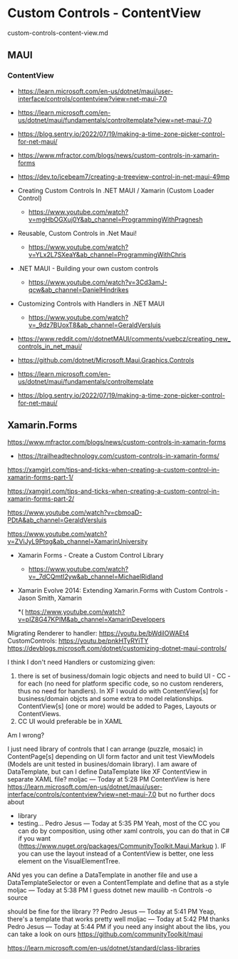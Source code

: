 # Custom Controls - ContentView

custom-controls-content-view.md

## MAUI

### ContentView

*   https://learn.microsoft.com/en-us/dotnet/maui/user-interface/controls/contentview?view=net-maui-7.0

*   https://learn.microsoft.com/en-us/dotnet/maui/fundamentals/controltemplate?view=net-maui-7.0

*   https://blog.sentry.io/2022/07/19/making-a-time-zone-picker-control-for-net-maui/

*   https://www.mfractor.com/blogs/news/custom-controls-in-xamarin-forms

*   https://dev.to/icebeam7/creating-a-treeview-control-in-net-maui-49mp

*   Creating Custom Controls In .NET MAUI / Xamarin (Custom Loader Control)

    *   https://www.youtube.com/watch?v=mgHbOGXuj0Y&ab_channel=ProgrammingWithPragnesh

*   Reusable, Custom Controls in .Net Maui!

    *   https://www.youtube.com/watch?v=YLx2L7SXeaY&ab_channel=ProgrammingWithChris

*   .NET MAUI - Building your own custom controls

    *   https://www.youtube.com/watch?v=3Cd3amJ-qcw&ab_channel=DanielHindrikes

*   Customizing Controls with Handlers in .NET MAUI

    *   https://www.youtube.com/watch?v=_9dz7BUoxT8&ab_channel=GeraldVersluis

*   https://www.reddit.com/r/dotnetMAUI/comments/vuebcz/creating_new_controls_in_net_maui/

*   https://github.com/dotnet/Microsoft.Maui.Graphics.Controls

*   https://learn.microsoft.com/en-us/dotnet/maui/fundamentals/controltemplate

*   https://blog.sentry.io/2022/07/19/making-a-time-zone-picker-control-for-net-maui/

## Xamarin.Forms

https://www.mfractor.com/blogs/news/custom-controls-in-xamarin-forms

*   https://trailheadtechnology.com/custom-controls-in-xamarin-forms/

https://xamgirl.com/tips-and-ticks-when-creating-a-custom-control-in-xamarin-forms-part-1/

https://xamgirl.com/tips-and-ticks-when-creating-a-custom-control-in-xamarin-forms-part-2/

https://www.youtube.com/watch?v=cbmoaD-PDtA&ab_channel=GeraldVersluis

https://www.youtube.com/watch?v=ZViJyL9Ptqg&ab_channel=XamarinUniversity

*   Xamarin Forms - Create a Custom Control Library

    *   https://www.youtube.com/watch?v=_7dCQmtI2yw&ab_channel=MichaelRidland

*   Xamarin Evolve 2014: Extending Xamarin.Forms with Custom Controls - Jason Smith, Xamarin

    *(  https://www.youtube.com/watch?v=pIZ8G47KPIM&ab_channel=XamarinDevelopers




Migrating Renderer to handler: https://youtu.be/bWdilOWAEt4
CustomControls: https://youtu.be/pnkHTyRYiTY
https://devblogs.microsoft.com/dotnet/customizing-dotnet-maui-controls/




I think I don't need Handlers or customizing given: 
1. there is set of business/domain logic objects and need to build UI - CC - for each (no need for platform specific code, so no custom renderers, thus no need for handlers). In XF I would do with ContentView[s] for business/domain objcts and some extra to model relationships. ContentView[s] (one or more) would be added to Pages, Layouts or ContentViews.
2. CC UI would preferable be in XAML

Am I wrong? 

I just need library of controls that I can arrange (puzzle, mosaic) in ContentPage[s] depending on UI form factor and unit test ViewModels (Models are unit tested in busines/domain library).
I am aware of DataTemplate, but can I define DataTemplate like XF ContentView in separate XAML file?
moljac — Today at 5:28 PM
ContentView is here
https://learn.microsoft.com/en-us/dotnet/maui/user-interface/controls/contentview?view=net-maui-7.0
but no further docs about
- library
- testing...
Pedro Jesus — Today at 5:35 PM
Yeah, most of the CC you can do by composition, using other xaml controls, you can do that in C# if you want (https://www.nuget.org/packages/CommunityToolkit.Maui.Markup ).
IF you can use the layout instead of a ContentView is better, one less element on the VisualElementTree.

ANd yes you can define a DataTemplate in another file and use a DataTemplateSelector or even a ContentTemplate and define that as a style
moljac — Today at 5:38 PM
I guess
dotnet new mauilib -n Controls -o source

should be fine for the library
??
Pedro Jesus — Today at 5:41 PM
Yeap, there's a template that works pretty well
moljac — Today at 5:42 PM
thanks
Pedro Jesus — Today at 5:44 PM
if you need any insight about the libs, you can take a look on ours
https://github.com/communityToolkit/maui

https://learn.microsoft.com/en-us/dotnet/standard/class-libraries




